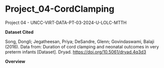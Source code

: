 # Project_04-CordClamping
Project 04 - UNCC-VIRT-DATA-PT-03-2024-U-LOLC-MTTH

**Dataset Cited**

Song, Dongli; Jegatheesan, Priya; DeSandre, Glenn; Govindaswami, Balaji (2016). Data from: Duration of cord clamping and neonatal outcomes in very preterm infants [Dataset]. Dryad. https://doi.org/10.5061/dryad.4q3d3

**Overview**
